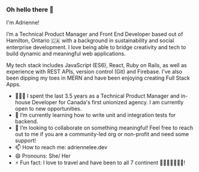 ### Oh hello there 👋

I'm Adrienne!  

I’m a Technical Product Manager and Front End Developer based out of Hamilton, Ontario 🇨🇦 with a background in sustainability and social enterprise development. I love being able to bridge creativity and tech to build dynamic and meaningful web applications.

My tech stack includes JavaScript (ES6), React, Ruby on Rails, as well as experience with REST APIs, version control (Git) and Firebase. I've also been dipping my toes in MERN and have been enjoying creating Full Stack Apps.

- 👩🏻‍💻 I spent the last 3.5 years as a Technical Product Manager and in-house Developer for Canada's first unionized agency. I am currently open to new opportunities.
- 🧮 I’m currently learning how to write unit and integration tests for backend.
- 👯 I’m looking to collaborate on something meaningful!  Feel free to reach out to me if you are a community-led org or non-profit and need some support!
- 📫 How to reach me: adriennelee.dev
- 😄 Pronouns: She/ Her
- ⚡ Fun fact: I love to travel and have been to all 7 continent 🐧🍾🍔🦘🦜🥟🐘!

<!--
**adrienneklee/adrienneklee** is a ✨ _special_ ✨ repository because its `README.md` (this file) appears on your GitHub profile.

-->
